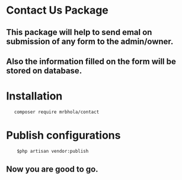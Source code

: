# Contact Us Package

## This package will help to send emal on submission of any form to the admin/owner.
## Also the information filled on the form will be stored on database.

# Installation 
 ```
    composer require mrbhola/contact
 ```
# Publish configurations

```
    $php artisan vendor:publish
```

## Now you are good to go.
